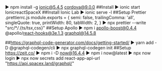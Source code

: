 ▶ npm install -g ionic@5.4.5 cordova@9.0.0
##Install
▶ ionic start IonicreactSpaceX
##Install Ionic Lab
▶ ionic serve -l
##Setup Prettier .prettierrc.js
module.exports = {
semi: false,
trailingComma: 'all',
singleQuote: true,
printWidth: 80,
tabWidth: 2,
}
▶ npx prettier --write "src/\*_/_.{ts/tsx,css}"
##Setup Apollo
▶ npm i apollo-boost@0.4.4 @apollo/react-hooks@3e.1.3 graphql@14.5.8

##https://graphql-code-generator.com/docs/getting-started/
▶ yarn add -D @graphql-codegen/cli
▶ npx graphql-codegen init
##Setup https://zeit.co/
▶ npm i -D now@16.4.4
▶ npm i now@latest
▶ npx now login
▶ npx now secrets add react-app-api-url "https://api.spacex.land/graphql/"
